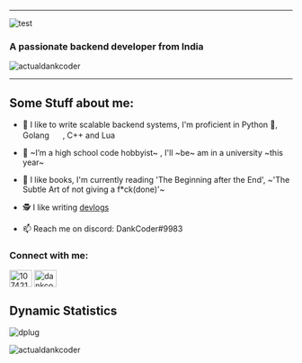 ----

![test](https://user-images.githubusercontent.com/60839576/162449552-bf1b0ac1-c02f-4aae-89c9-06f728f81007.png)
<h3 align="left">A passionate backend developer from India</h3>
<p align="left"> <img src="https://komarev.com/ghpvc/?username=actualdankcoder&label=Profile%20views&color=0e75b6&style=flat" alt="actualdankcoder" /> </p>
</a> </p>

----

## Some Stuff about me: 

- 🎃 I like to write scalable backend systems, I'm proficient in Python 🐍, Golang <img height=16 width=16 src="https://raw.githubusercontent.com/egonelbre/gophers/master/.thumb/animation/gopher-dance-long-3x.gif"/> , C++ and Lua

- 🌱 ~I’m a high school code hobbyist~ , I'll ~be~ am in a university ~this year~

- 📖 I like books, I'm currently reading 'The Beginning after the End', ~'The Subtle Art of not giving a f*ck(done)'~

- 🕵️ I like writing [devlogs](https://www.dankcoder.me/)

- 📫 Reach me on discord: DankCoder#9983

<h3 align="left">Connect with me:</h3>
<p align="left">
   <a href="https://stackoverflow.com/users/10742105" target="blank"><img align="center" src="https://raw.githubusercontent.com/rahuldkjain/github-profile-readme-generator/master/src/images/icons/Social/stack-overflow.svg" alt="10742105" height="30" width="40" /></a>
   <a href="https://www.youtube.com/c/dankcoder" target="blank"><img align="center" src="https://raw.githubusercontent.com/rahuldkjain/github-profile-readme-generator/master/src/images/icons/Social/youtube.svg" alt="dankcoder" height="30" width="40" /></a>
</p>

## Dynamic Statistics
![dplug](https://plug.ninja/theme-1/488688724948025357?size=64)

<p><img align="left" src="https://github-readme-stats.vercel.app/api/top-langs?username=actualdankcoder&show_icons=true&locale=en&layout=compact&theme=radical" alt="actualdankcoder" /></p>

